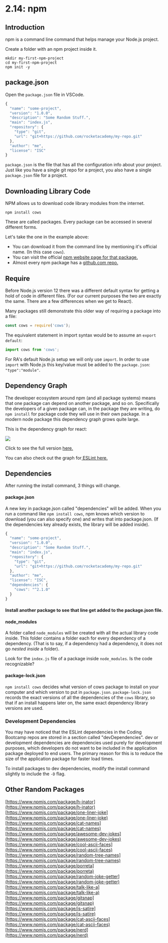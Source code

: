 # 2.14: npm

## Introduction

npm is a command line command that helps manage your Node.js project.

Create a folder with an npm project inside it.

```text
mkdir my-first-npm-project
cd my-first-npm-project
npm init -y
```

## package.json

Open the `package.json` file in VSCode.

```javascript
{
  "name": "some-project",
  "version": "1.0.0",
  "description": "Some Random Stuff.",
  "main": "index.js",
  "repository": {
    "type": "git",
    "url": "git+https://github.com/rocketacademy/my-repo.git"
  },
  "author": "me",
  "license": "ISC"
}
```

`package.json` is the file that has all the configuration info about your project. Just like you have a single git repo for a project, you also have a single `package.json` file for a project.

## Downloading Library Code

NPM allows us to download code library modules from the internet.

```text
npm install cows
```

These are called packages. Every package can be accessed in several different forms.

Let's take the one in the example above:

* You can download it from the command line by mentioning it's official name. \(In this case `cows`\).
* You can visit the official [npm website page for that package.](https://www.npmjs.com/package/cows)
* Almost every npm package has a [github.com repo.](https://github.com/sindresorhus/cows)

## Require

Before Node.js version 12 there was a different default syntax for getting a hold of code in different files. \(For our current purposes the two are exactly the same. There are a few differences when we get to React\).

Many packages still demonstrate this older way of requiring a package into a file:

```javascript
const cows = require('cows');
```

The equivalent statement in import syntax would be to assume an `export default`:

```javascript
import cows from 'cows';
```

For RA's default Node.js setup we will only use `import`. In order to use `import` with Node.js this key/value must be added to the `package.json`: `"type":"module"`.

## Dependency Graph

The developer ecosystem around npm \(and all package systems\) means that one package can depend on another package, and so on. Specifically the developers of a given package can, in the package they are writing, do `npm install` for package code they will use in their own package. In a modern node package this dependency graph grows quite large.

This is the dependency graph for react:

![](https://github.com/rocketacademy/bootcamp-docs/raw/master/images/_dependencies-bgu.png)

Click to see the full version [here.](https://github.com/rocketacademy/bootcamp-docs/raw/master/images/_dependencies-bgu.png)

You can also check out the graph for[ ESLint here. ](http://npm.broofa.com/?q=eslint)

## Dependencies

After running the install command, 3 things will change.

#### package.json

A new key in package.json called "dependencies" will be added. When you run a command like `npm install cows`, npm knows which version to download \(you can also specify one\) and writes that into package.json. \(If the dependencies key already exists, the library will be added inside\).

```javascript
{
  "name": "some-project",
  "version": "1.0.0",
  "description": "Some Random Stuff.",
  "main": "index.js",
  "repository": {
    "type": "git",
    "url": "git+https://github.com/rocketacademy/my-repo.git"
  },
  "author": "me",
  "license": "ISC",
  "dependencies": {
    "cows": "^2.1.0"
  }
}
```

#### Install another package to see that line get added to the package.json file.

#### node\_modules

A folder called `node_modules` will be created with all the actual library code inside. This folder contains a folder each for every dependency of a dependency. \(That is to say, if a dependency had a dependency, it does not go _nested inside_ a folder\).

Look for the `index.js` file of a package inside `node_modules`. Is the code recognizable?

#### package-lock.json

`npm install cows` decides what version of cows package to install on your computer and which version to put in `package.json`. `package-lock.json` records the exact versions of all the dependencies of the `cows` library, so that if an install happens later on, the same exact dependency library versions are used.

### Development Dependencies

You may have noticed that the ESLint dependencies in the Coding Bootcamp repos are stored in a section called "devDependencies". dev or development dependencies are dependencies used purely for development purposes, which developers do not want to be included in the application package deployed to end users. The primary reason for this is to reduce the size of the application package for faster load times.

To install packages to dev dependencies, modify the install command slightly to include the `-D` flag.

## Other Random Packages

[https://www.npmjs.com/package/h-inator](https://www.npmjs.com/package/h-inator)  
[https://www.npmjs.com/package/one-liner-joke](https://www.npmjs.com/package/one-liner-joke)  
[https://www.npmjs.com/package/cat-names](https://www.npmjs.com/package/cat-names)  
[https://www.npmjs.com/package/awesome-dev-jokes](https://www.npmjs.com/package/awesome-dev-jokes)  
[https://www.npmjs.com/package/cool-ascii-faces](https://www.npmjs.com/package/cool-ascii-faces)  
[https://www.npmjs.com/package/random-tree-names](https://www.npmjs.com/package/random-tree-names)  
[https://www.npmjs.com/package/porreta](https://www.npmjs.com/package/porreta)  
[https://www.npmjs.com/package/random-joke-getter](https://www.npmjs.com/package/random-joke-getter)  
[https://www.npmjs.com/package/talk-like-a](https://www.npmjs.com/package/talk-like-a)  
[https://www.npmjs.com/package/gitsnap](https://www.npmjs.com/package/gitsnap)  
[https://www.npmjs.com/package/is-satire](https://www.npmjs.com/package/is-satire)  
[https://www.npmjs.com/package/cat-ascii-faces](https://www.npmjs.com/package/cat-ascii-faces)  
[https://www.npmjs.com/package/nerd](https://www.npmjs.com/package/nerd)

